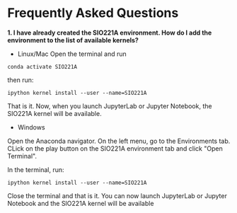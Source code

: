 # Frequently Asked Questions

**1. I have already created the SIO221A environment. How do I add the environment to the list of available kernels?**

- Linux/Mac 
Open the terminal and run 

`conda activate SIO221A`

then run:

`ipython kernel install --user --name=SIO221A`

That is it. Now, when you launch JupyterLab or Jupyter Notebook, the SIO221A kernel will be available. 

- Windows

Open the Anaconda navigator. On the left menu, go to the Environments tab. CLick on the play button on the SIO221A environment tab and click "Open Terminal".

In the terminal, run:

`ipython kernel install --user --name=SIO221A`

Close the terminal and that is it. You can now launch JupyterLab or Jupyter Notebook and the SIO221A kernel will be available
